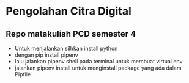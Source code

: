 # Pengolahan Citra Digital

## Repo matakuliah PCD semester 4
- Untuk menjalankan silhkan install python
- dengan pip install pipenv
- lalu jalankan pipenv shell pada terminal untuk membuat virtual env
- jalankan pipenv install untuk menginstall package yang ada dalam Pipfile
